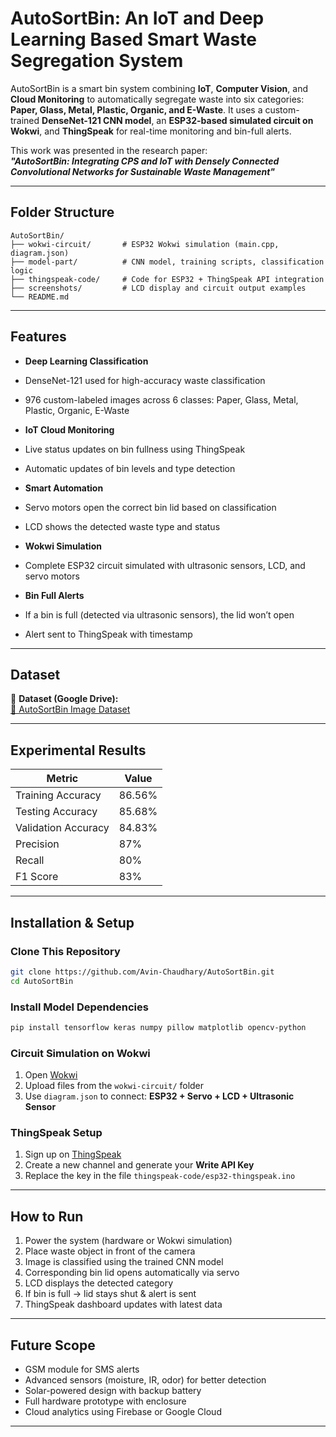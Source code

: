 #  AutoSortBin: An IoT and Deep Learning Based Smart Waste Segregation System

AutoSortBin is a smart bin system combining **IoT**, **Computer Vision**, and **Cloud Monitoring** to automatically segregate waste into six categories: **Paper, Glass, Metal, Plastic, Organic, and E-Waste**. It uses a custom-trained **DenseNet-121 CNN model**, an **ESP32-based simulated circuit on Wokwi**, and **ThingSpeak** for real-time monitoring and bin-full alerts.

 This work was presented in the research paper:  
**_"AutoSortBin: Integrating CPS and IoT with Densely Connected Convolutional Networks for Sustainable Waste Management"_**

---

##  Folder Structure

```
AutoSortBin/
├── wokwi-circuit/       # ESP32 Wokwi simulation (main.cpp, diagram.json)
├── model-part/          # CNN model, training scripts, classification logic
├── thingspeak-code/     # Code for ESP32 + ThingSpeak API integration
├── screenshots/         # LCD display and circuit output examples
└── README.md
```

---

##  Features

-  **Deep Learning Classification**  
  - DenseNet-121 used for high-accuracy waste classification  
  - 976 custom-labeled images across 6 classes: Paper, Glass, Metal, Plastic, Organic, E-Waste  

-  **IoT Cloud Monitoring**  
  - Live status updates on bin fullness using ThingSpeak  
  - Automatic updates of bin levels and type detection  

-  **Smart Automation**  
  - Servo motors open the correct bin lid based on classification  
  - LCD shows the detected waste type and status  

-  **Wokwi Simulation**  
  - Complete ESP32 circuit simulated with ultrasonic sensors, LCD, and servo motors  

-  **Bin Full Alerts**  
  - If a bin is full (detected via ultrasonic sensors), the lid won’t open  
  - Alert sent to ThingSpeak with timestamp  

---

##  Dataset

📁 **Dataset (Google Drive):**  
[🔗 AutoSortBin Image Dataset](https://drive.google.com/drive/folders/1Bq1_ukUqxVlyDr2GdsxmJd0NrJQ-x3Mm?usp=sharing)

---

##  Experimental Results

| Metric              | Value   |
|---------------------|---------|
| Training Accuracy   | 86.56%  |
| Testing Accuracy    | 85.68%  |
| Validation Accuracy | 84.83%  |
| Precision           | 87%     |
| Recall              | 80%     |
| F1 Score            | 83%     |

---

##  Installation & Setup

###  Clone This Repository

```bash
git clone https://github.com/Avin-Chaudhary/AutoSortBin.git
cd AutoSortBin
```

###  Install Model Dependencies

```bash
pip install tensorflow keras numpy pillow matplotlib opencv-python
```

###  Circuit Simulation on Wokwi

1. Open [Wokwi](https://wokwi.com/)
2. Upload files from the `wokwi-circuit/` folder
3. Use `diagram.json` to connect: **ESP32 + Servo + LCD + Ultrasonic Sensor**

###  ThingSpeak Setup

1. Sign up on [ThingSpeak](https://thingspeak.com)
2. Create a new channel and generate your **Write API Key**
3. Replace the key in the file `thingspeak-code/esp32-thingspeak.ino`

---

##  How to Run

1. Power the system (hardware or Wokwi simulation)  
2. Place waste object in front of the camera  
3. Image is classified using the trained CNN model  
4. Corresponding bin lid opens automatically via servo  
5. LCD displays the detected category  
6. If bin is full → lid stays shut & alert is sent  
7. ThingSpeak dashboard updates with latest data  

---

##  Future Scope

- GSM module for SMS alerts  
- Advanced sensors (moisture, IR, odor) for better detection  
- Solar-powered design with backup battery  
- Full hardware prototype with enclosure  
- Cloud analytics using Firebase or Google Cloud  

---


